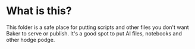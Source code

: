 # What is this?

This folder is a safe place for putting scripts and other files you don't want Baker to serve or publish. It's a good spot to put AI files, notebooks and other hodge podge.
